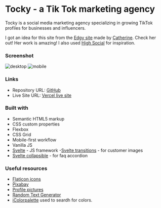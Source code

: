 # Tocky - a Tik Tok marketing agency

Tocky is a social media marketing agency specializing in growing TikTok profiles for businesses and influencers.

I got an idea for this site from the [Edgy site](https://catherineisonline.github.io/edgy/) made by [Catherine](https://github.com/catherineisonline). Check her out! Her work is amazing! I also used [High Social](https://www.highsocial.com) for inspiration.


### Screenshot

![desktop]()
![mobile]()


### Links

- Repository URL: [GitHub](https://github.com/zuzexx/Tocky)
- Live Site URL: [Vercel live site](https://tocky.vercel.app/)

### Built with

- Semantic HTML5 markup
- CSS custom properties
- Flexbox
- CSS Grid
- Mobile-first workflow
- Vanilla JS
- [Svelte](https://svelte.dev/) - JS framework
-[Svelte transitions](https://www.npmjs.com/package/svelte-transitions) - for customer images
- [Svelte collapsible](https://www.npmjs.com/package/svelte-collapsible) - for faq accordion

### Useful resources

- [Flaticon icons](https://www.flaticon.com/)
- [Pixabay](https://pixabay.com/)
- [Profile pictures](https://unsplash.com/s/photos/persona)
- [Random Text Generator](https://www.blindtextgenerator.com/lorem-ipsum)
- [iColorpalette](https://icolorpalette.com/) used to seardh for colors.
<!--[On hover effect for pics](https://svelte.dev/repl/41a12ececb8744d7bc937933ad2ffa49?version=3.22.3)-->
